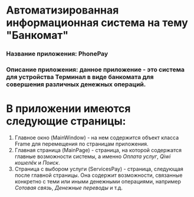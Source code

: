 # Автоматизированная информационная система на тему "Банкомат"
### Название приложения: PhonePay
### Описание приложения: данное приложение - это система для устройства Терминал в виде банкомата для совершения различных денежных операций.

# В приложении имеются следующие страницы:
1. Главное окно (MainWindow) - на нем содержится объект класса Frame для перемещения по страницам приложения.
2. Главная страница (MainPage) - страница, на которой содержатся главные возможности системы, а именно _Оплата услуг_, _Qiwi кошелёк_ и _Поиск_.
3. Страница с выбором услуги (ServicesPay) - страница, следующая после главной страницы. Она содержит возможности, связанные конкретно с теми или иными денежными операциями, например _Сотовая связь_, _Денежные переводы_ и т.д.
